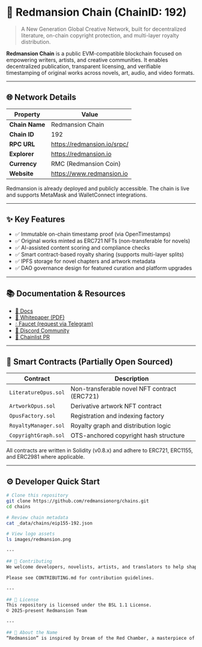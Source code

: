 # 🏯 Redmansion Chain (ChainID: 192)

> A New Generation Global Creative Network, built for decentralized literature, on-chain copyright protection, and multi-layer royalty distribution.

**Redmansion Chain** is a public EVM-compatible blockchain focused on empowering writers, artists, and creative communities. It enables decentralized publication, transparent licensing, and verifiable timestamping of original works across novels, art, audio, and video formats.

---

## 🌐 Network Details

| Property         | Value                                |
|------------------|--------------------------------------|
| **Chain Name**   | Redmansion Chain                     |
| **Chain ID**     | 192                                  |
| **RPC URL**      | https://redmansion.io/srpc/          |
| **Explorer**     | https://redmansion.io       |
| **Currency**     | RMC (Redmansion Coin)                |
| **Website**      | https://www.redmansion.io            |

Redmansion is already deployed and publicly accessible. The chain is live and supports MetaMask and WalletConnect integrations.

---

## ✨ Key Features

- ✅ Immutable on-chain timestamp proof (via OpenTimestamps)
- ✅ Original works minted as ERC721 NFTs (non-transferable for novels)
- ✅ AI-assisted content scoring and compliance checks
- ✅ Smart contract-based royalty sharing (supports multi-layer splits)
- ✅ IPFS storage for novel chapters and artwork metadata
- ✅ DAO governance design for featured curation and platform upgrades

---

## 📚 Documentation & Resources

- [📖 Docs](https://www.redmansion.io/)
- [📄 Whitepaper (PDF)](https://www.redmansion.io/whitepaper.pdf)
- [💧 Faucet (request via Telegram)](https://t.me/redmansion)
- [💬 Discord Community](https://discord.gg/sdbHptbF6F)
- [🔗 Chainlist PR](https://github.com/ethereum-lists/chains/pull/7572)

---

## 🔧 Smart Contracts (Partially Open Sourced)

| Contract              | Description                                   |
|-----------------------|-----------------------------------------------|
| `LiteratureOpus.sol`  | Non-transferable novel NFT contract (ERC721) |
| `ArtworkOpus.sol`     | Derivative artwork NFT contract               |
| `OpusFactory.sol`     | Registration and indexing factory             |
| `RoyaltyManager.sol`  | Royalty graph and distribution logic          |
| `CopyrightGraph.sol`  | OTS-anchored copyright hash structure         |

All contracts are written in Solidity (v0.8.x) and adhere to ERC721, ERC1155, and ERC2981 where applicable.

---

## ⚙️ Developer Quick Start

```bash
# Clone this repository
git clone https://github.com/redmansionorg/chains.git
cd chains

# Review chain metadata
cat _data/chains/eip155-192.json

# View logo assets
ls images/redmansion.png

---

## 🧩 Contributing
We welcome developers, novelists, artists, and translators to help shape Redmansion into a global creative hub.

Please see CONTRIBUTING.md for contribution guidelines.

---

## 📜 License
This repository is licensed under the BSL 1.1 License.
© 2025-present Redmansion Team

---

## 🧠 About the Name
“Redmansion” is inspired by Dream of the Red Chamber, a masterpiece of Chinese literature. We carry its spirit into a new age — preserving thoughts, emotions, and stories on an immutable chain.

